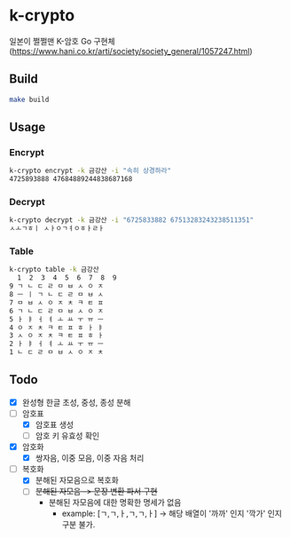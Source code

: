 # k-crypto

일본이 쩔쩔맨 K-암호 Go 구현체(https://www.hani.co.kr/arti/society/society_general/1057247.html)

## Build
```bash
make build
```

## Usage

### Encrypt
```bash
k-crypto encrypt -k 금강산 -i "속히 상경하라"
4725893888 47684889244838687168
```

### Decrypt
```bash
k-crypto decrypt -k 금강산 -i "6725833882 67513283243238511351" 
ㅅㅗㄱㅎㅣ ㅅㅏㅇㄱㅕㅇㅎㅏㄹㅏ
```

### Table
```bash
k-crypto table -k 금강산                                                                                                              14:27:39
  1  2  3  4  5  6  7  8  9  
9 ㄱ ㄴ ㄷ ㄹ ㅁ ㅂ ㅅ ㅇ ㅈ 
8 ㅡ ㅣ ㄱ ㄴ ㄷ ㄹ ㅁ ㅂ ㅅ 
7 ㅁ ㅂ ㅅ ㅇ ㅈ ㅊ ㅋ ㅌ ㅍ 
6 ㄱ ㄴ ㄷ ㄹ ㅁ ㅂ ㅅ ㅇ ㅈ 
5 ㅏ ㅑ ㅓ ㅕ ㅗ ㅛ ㅜ ㅠ ㅡ 
4 ㅇ ㅈ ㅊ ㅋ ㅌ ㅍ ㅎ ㅏ ㅑ 
3 ㅅ ㅇ ㅈ ㅊ ㅋ ㅌ ㅍ ㅎ ㅏ 
2 ㅏ ㅑ ㅓ ㅕ ㅗ ㅛ ㅜ ㅠ ㅡ 
1 ㄴ ㄷ ㄹ ㅁ ㅂ ㅅ ㅇ ㅈ ㅊ
```

## Todo

- [x] 완성형 한글 초성, 중성, 종성 분해
- [ ] 암호표
  - [x] 암호표 생성
  - [ ] 암호 키 유효성 확인
- [x] 암호화
  - [x] 쌍자음, 이중 모음, 이중 자음 처리
- [ ] 복호화
  - [x] 분해된 자모음으로 복호화
  - [ ] ~~분해된 자모음 -> 문장 변환 파서 구현~~ 
    - 분해된 자모음에 대한 명확한 명세가 없음
      - example: [ㄱ,ㄱ,ㅏ,ㄱ,ㄱ,ㅏ] -> 해당 배열이 '까까' 인지 '깍가' 인지 구분 불가.
